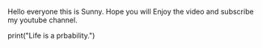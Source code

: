 Hello  everyone this is Sunny. Hope you will Enjoy the video and subscribe my youtube channel.



print("Life is a prbability.")
